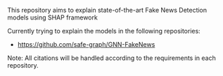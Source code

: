 This repository aims to explain state-of-the-art Fake News Detection models using SHAP framework

Currently trying to explain the models in the following repositories:

- https://github.com/safe-graph/GNN-FakeNews

Note: All citations will be handled according to the requirements in each repository.
